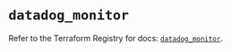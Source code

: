 # `datadog_monitor`

Refer to the Terraform Registry for docs: [`datadog_monitor`](https://registry.terraform.io/providers/datadog/datadog/3.62.0/docs/resources/monitor).
